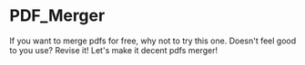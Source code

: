 # PDF_Merger
If you want to merge pdfs for free, why not to try this one. Doesn't feel good to you use? Revise it! Let's make it decent pdfs merger!
